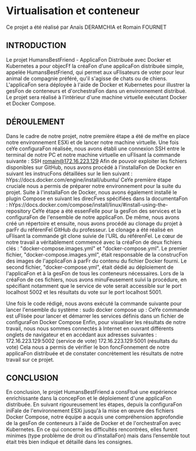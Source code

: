 # Virtualisation et conteneur 
Ce projet a été réalisé par Anaïs DERAMCHIA et Romain FOURNET

## INTRODUCTION
Le projet HumansBestFriend - ApplicaFon Distribuée avec Docker et Kubernetes a pour objecFf la créaFon d’une applicaFon distribuée simple, appelée HumansBestFriend, qui permet aux uFlisateurs de voter pour leur animal de compagnie préféré, qu'il s'agisse de chats ou de chiens. L'applicaFon sera déployée à l'aide de Docker et Kubernetes pour illustrer la gesFon de conteneurs et d'orchestraFon dans un environnement distribué. Le projet sera réalisé à l'intérieur d'une machine virtuelle exécutant Docker et Docker Compose.

## DÉROULEMENT
Dans le cadre de notre projet, notre première étape a été de meYre en place notre environnement ESXi et de lancer notre machine virtuelle. Une fois ceYe configuraFon réalisée, nous avons établi une connexion SSH entre le terminal de notre PC et notre machine virtuelle en uFlisant la commande suivante :
SSH romain@172.16.223.129
Afin de pouvoir exploiter les fichiers disponibles sur GitHub, nous avons procédé à l'installaFon de Docker en suivant les instrucFons détaillées sur le lien suivant : hYps://docs.docker.com/engine/install/ubuntu/
CeYe première étape cruciale nous a permis de préparer notre environnement pour la suite du projet.
Suite à l'installaFon de Docker, nous avons également installé le plugin Compose en suivant les direcFves spécifiées dans la documentaFon : hYps://docs.docker.com/compose/install/linux/#install-using-the-repository
CeYe étape a été essenFelle pour la gesFon des services et la configuraFon de l'ensemble de notre applicaFon.
De même, nous avons créé un répertoire et ensuite, nous avons procédé au clonage du projet à parFr du référenFel GitHub du professeur. Le clonage a été réalisé en uFlisant la commande git clone suivie de l'URL du référenFel.
Le cœur de notre travail a véritablement commencé avec la créaFon de deux fichiers clés : "docker-compose.images.yml" et "docker-compose.yml".
Le premier fichier, "docker-compose.images.yml", était responsable de la construcFon des images de l'applicaFon à parFr du contenu du fichier Docker fourni.
Le second fichier, "docker-compose.yml", était dédié au déploiement de l'applicaFon et à la gesFon de tous les conteneurs nécessaires.
Lors de la créaFon de ces fichiers, nous avons minuFeusement suivi la procédure, en spécifiant notamment que le service de vote serait accessible sur le port localhost 5002 et les résultats du vote sur le port localhost 5001.
   
Une fois le code rédigé, nous avons exécuté la commande suivante pour lancer l'ensemble du système :
sudo docker compose up : CeYe commande est uFlisée pour lancer et démarrer les services définis dans un fichier de configuraFon Docker Compose
Enfin, pour visualiser les résultats de notre travail, nous nous sommes connectés à Internet en ouvrant différents onglets de navigateur et en accédant aux adresses suivantes : 172.16.223.129:5002 (service de vote)
172.16.223.129:5001 (résultats du vote)
Cela nous a permis de vérifier le bon foncFonnement de notre applicaFon distribuée et de constater concrètement les résultats de notre travail sur ce projet.
## CONCLUSION 
En conclusion, le projet HumansBestFriend a consFtué une expérience enrichissante dans la concepFon et le déploiement d'une applicaFon distribuée. En suivant rigoureusement les étapes, depuis la configuraFon iniFale de l'environnement ESXi jusqu'à la mise en œuvre des fichiers Docker Compose, notre équipe a acquis une compréhension approfondie de la gesFon de conteneurs à l'aide de Docker et de l'orchestraFon avec Kubernetes.
En ce qui concerne les difficultés rencontrées, elles furent minimes (type problème de droit ou d’installaFon) mais dans l’ensemble tout était très bien indiqué et détaillé dans les consignes.

